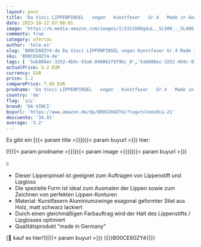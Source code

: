 ```yaml
---
layout: post
title: 'Da Vinci LIPPENPINSEL   vegan   Kunstfaser   Gr.4   Made in Germany   1 Stück'
date: 2023-10-12 07:00:01
image: 'https://m.media-amazon.com/images/I/31SJU0Qg4uL._SL500_._SL400_.jpg'
comments: true
category: ofertas
author: 'tole.es'
slug: 'B00CE60ZY4-de Da Vinci LIPPENPINSEL vegan Kunstfaser Gr.4 Made in...'
sku: 'B00CE60ZY4-de'
tags: [ '5ab888ec-3252-4b9c-93a6-040061f9f9bc_0','5ab888ec-3252-4b9c-93a6-040061f9f9bc_2301','5ab888ec-3252-4b9c-93a6-040061f9f9bc_2401','Arborist Merchandising Root','Beauty','Da Vinci Brandstore','Gratis Pinselseife von Da Vinci','Kosmetik','Lippenpinsel','Make-up Pinsel & Zubehör','Self Service','Special Features Stores','Zubehör','da vinci','🇩🇪', ]
actualPrice: 5.2 EUR
currency: EUR
price: 5.2
comparePrice: 7.88 EUR
prodname: 'Da Vinci LIPPENPINSEL   vegan   Kunstfaser   Gr.4   Made in Germany   1 Stück'
country: 'de'
flag: '🇩🇪'
brand: 'DA VINCI'
buyurl: 'https://www.amazon.de/dp/B00CE60ZY4/?tag=tolees0ca-21'
descuento: '34.01'
average: '5.2'
---
```


Es gibt ein [{{< param title >}}]({{< param buyurl >}}) hier:

[![{{< param prodname >}}]({{< param image >}})]({{< param buyurl >}})

ℹ️:

- Dieser Lippenpinsel ist geeignet zum Auftragen von Lippenstift und Lipgloss
- Die spezielle Form ist ideal zum Ausmalen der Lippen sowie zum Zeichnen von perfekten Lippen-Konturen
- Material: Kunstfasern Aluminiumzwinge esagonal geformter Stiel aus Holz, matt schwarz lackiert
- Durch einen gleichmäßigen Farbauftrag wird der Halt des Lippenstifts / Lipglosses optimiert
- Qualitätsprodukt "made in Germany"

[🛒 kauf es hier!!]({{< param buyurl >}})
{{<world>}}B00CE60ZY4{{</world>}}
